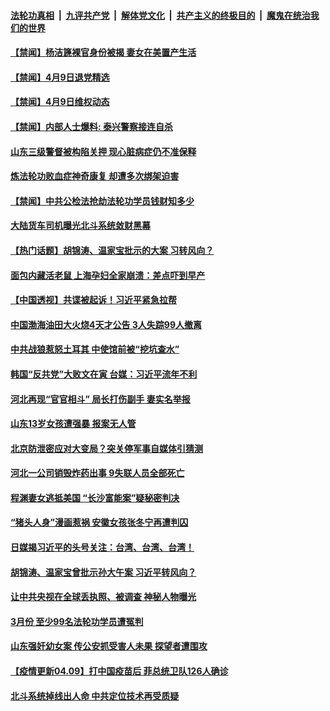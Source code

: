 

####  [法轮功真相](../../../../basic/blob/master/README.md?t=04100101) &nbsp;|&nbsp; [九评共产党](../../../../9ping.md/blob/master/README.md?t=04100101) &nbsp;|&nbsp; [解体党文化](../../../../jtdwh.md/blob/master/README.md?t=04100101)  &nbsp;|&nbsp; [共产主义的终极目的](../../../../gczydzjmd.md/blob/master/README.md?t=04100101) &nbsp;|&nbsp; [魔鬼在统治我们的世界](../../../../mgztzwmdsj.md/blob/master/README.md?t=04100101) 


#### [【禁闻】杨洁篪裸官身份被揭 妻女在美置产生活](../pages/prog204/a103092625.md?t=04100101) 

#### [【禁闻】4月9日退党精选](../pages/prog204/a103092603.md?t=04100101) 

#### [【禁闻】4月9日维权动态](../pages/prog204/a103092601.md?t=04100101) 

#### [【禁闻】内部人士爆料: 泰兴警察接连自杀](../pages/prog204/a103092586.md?t=04100101) 

#### [山东三级警督被构陷关押 现心脏病症仍不准保释](../pages/prog204/a103092287.md?t=04100101) 

#### [炼法轮功败血症神奇康复 却遭多次绑架迫害](../pages/prog204/a103092247.md?t=04100101) 

#### [【禁闻】中共公检法抢劫法轮功学员钱财知多少](../pages/prog204/a103092517.md?t=04100101) 

#### [大陆货车司机曝光北斗系统敛财黑幕](../pages/prog204/a103092394.md?t=04100101) 

#### [【热门话题】胡锦涛、温家宝批示的大案 习转风向？](../pages/prog204/a103092364.md?t=04100101) 

#### [面包内藏活老鼠 上海孕妇全家崩溃：差点吓到早产](../pages/prog204/a103092351.md?t=04100101) 

#### [【中国透视】共谍被起诉！习近平紧急拉帮](../pages/prog204/a103092359.md?t=04100101) 

#### [中国渤海油田大火烧4天才公告 3人失踪99人撤离](../pages/prog204/a103092349.md?t=04100101) 

#### [中共战狼惹怒土耳其 中使馆前被“挖坑查水”](../pages/prog204/a103092327.md?t=04100101) 

#### [韩国“反共党”大败文在寅 台媒：习近平流年不利](../pages/prog204/a103092301.md?t=04100101) 

#### [河北再现“官官相斗” 局长打伤副手 妻实名举报](../pages/prog204/a103092261.md?t=04100101) 

#### [山东13岁女孩遭强暴 报案无人管](../pages/prog204/a103092042.md?t=04100101) 

#### [北京防泄密应对大变局？突关停军事自媒体引猜测](../pages/prog204/a103092170.md?t=04100101) 

#### [河北一公司销毁炸药出事 9失联人员全部死亡](../pages/prog204/a103092196.md?t=04100101) 

#### [程渊妻女逃抵美国 “长沙富能案”疑秘密判决](../pages/prog204/a103092206.md?t=04100101) 

#### [“猪头人身”漫画惹祸 安徽女孩张冬宁再遭判囚](../pages/prog204/a103092174.md?t=04100101) 

#### [日媒揭习近平的头号关注：台湾、台湾、台湾！](../pages/prog204/a103092145.md?t=04100101) 

#### [胡锦涛、温家宝曾批示孙大午案 习近平转风向？](../pages/prog204/a103092136.md?t=04100101) 

#### [让中共央视在全球丢执照、被调查 神秘人物曝光](../pages/prog204/a103092121.md?t=04100101) 

#### [3月份 至少99名法轮功学员遭冤判](../pages/prog204/a103092095.md?t=04100101) 

#### [山东强奸幼女案 传公安抓受害人未果 探望者遭围攻](../pages/prog204/a103092063.md?t=04100101) 

#### [【疫情更新04.09】打中国疫苗后 菲总统卫队126人确诊](../pages/prog204/a103078521.md?t=04100101) 

#### [北斗系统掉线出人命 中共定位技术再受质疑](../pages/prog204/a103091974.md?t=04100101) 



